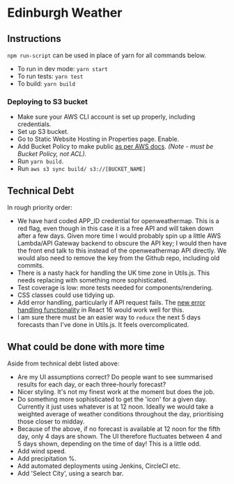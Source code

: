 # Edinburgh Weather

## Instructions

`npm run-script` can be used in place of yarn for all commands below.

* To run in dev mode: `yarn start`
* To run tests: `yarn test`
* To build: `yarn build`

### Deploying to S3 bucket

* Make sure your AWS CLI account is set up properly, including credentials.
* Set up S3 bucket.
* Go to Static Website Hosting in Properties page. Enable.
* Add Bucket Policy to make public [as per AWS docs](https://docs.aws.amazon.com/AmazonS3/latest/dev/WebsiteAccessPermissionsReqd.html). _(Note - must be Bucket Policy, not ACL)._
* Run `yarn build`.
* Run `aws s3 sync build/ s3://[BUCKET_NAME]`

## Technical Debt

In rough priority order:

* We have hard coded APP_ID credential for openweathermap. This is a red flag, even though in this case it is a free API and will taken down after a few days. Given more time I would probably spin up a little AWS Lambda/API Gateway backend to obscure the API key; I would then have the front end talk to this instead of the openweathermap API directly. We would also need to remove the key from the Github repo, including old commits.
* There is a nasty hack for handling the UK time zone in Utils.js. This needs replacing with something more sophisticated.
* Test coverage is low: more tests needed for components/rendering.
* CSS classes could use tidying up.
* Add error handling, particularly if API request fails. The [new error handling functionality](https://reactjs.org/blog/2017/09/26/react-v16.0.html#better-error-handling) in React 16 would work well for this.
* I am sure there must be an easier way to `reduce` the next 5 days forecasts than I've done in Utils.js. It feels overcomplicated.

## What could be done with more time

Aside from technical debt listed above:

* Are my UI assumptions correct? Do people want to see summarised results for each day, or each three-hourly forecast?
* Nicer styling. It's not my finest work at the moment but does the job.
* Do something more sophisticated to get the 'icon' for a given day. Currently it just uses whatever is at 12 noon. Ideally we would take a weighted average of weather conditions throughout the day, prioritising those closer to midday.
* Because of the above, if no forecast is available at 12 noon for the fifth day, only 4 days are shown. The UI therefore fluctuates between 4 and 5 days shown, depending on the time of day! This is a little odd.
* Add wind speed.
* Add precipitation %.
* Add automated deployments using Jenkins, CircleCI etc.
* Add 'Select City', using a search bar.
